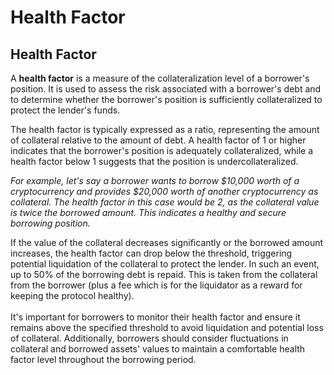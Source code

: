 # Health Factor

## Health Factor

A **health factor** is a measure of the collateralization level of a borrower's position. It is used to assess the risk associated with a borrower's debt and to determine whether the borrower's position is sufficiently collateralized to protect the lender's funds.

The health factor is typically expressed as a ratio, representing the amount of collateral relative to the amount of debt. A health factor of 1 or higher indicates that the borrower's position is adequately collateralized, while a health factor below 1 suggests that the position is undercollateralized.

_For example, let's say a borrower wants to borrow $10,000 worth of a cryptocurrency and provides $20,000 worth of another cryptocurrency as collateral. The health factor in this case would be 2, as the collateral value is twice the borrowed amount. This indicates a healthy and secure borrowing position._

If the value of the collateral decreases significantly or the borrowed amount increases, the health factor can drop below the threshold, triggering potential liquidation of the collateral to protect the lender. In such an event, up to 50% of the borrowing debt is repaid. This is taken from the collateral from the borrower (plus a fee which is for the liquidator as a reward for keeping the protocol healthy).\
\
It's important for borrowers to monitor their health factor and ensure it remains above the specified threshold to avoid liquidation and potential loss of collateral. Additionally, borrowers should consider fluctuations in collateral and borrowed assets' values to maintain a comfortable health factor level throughout the borrowing period.
